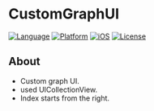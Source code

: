 # CustomGraphUI
[![Language](https://img.shields.io/badge/language-Swift%205-orange.svg?style=flat)](https://swift.org)
[![Platform](https://img.shields.io/badge/platform-iOS-blue.svg?style=flat)]()
[![iOS](https://img.shields.io/badge/iOS-12.0%2B-brightgreen.svg?style=flat)]()
[![License](https://img.shields.io/badge/license-MIT-blue.svg?style=flat)](https://github.com/kokonak/SlidingPuzzleView/blob/master/LICENSE)

## About
- Custom graph UI.
- used UICollectionView.
- Index starts from the right.

